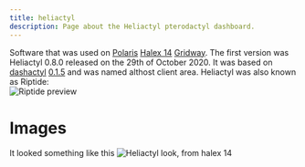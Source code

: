 ```yaml
---
title: heliactyl
description: Page about the Heliactyl pterodactyl dashboard.
---
```


Software that was used on [Polaris](../Hosts/polarisnode.com.md) [Halex 14](../Hosts/halex.gg.md) [Gridway](../Hosts/gridway.io.md).
The first version was Heliactyl 0.8.0 released on the 29th of October 2020. It was based on [dashactyl](https://github.com/Votion-Development/Dashactyl) [0.1.5](https://github.com/Votion-Development/Dashactyl-0.4) and was named althost client area.
Heliactyl was also known as Riptide:  
![Riptide preview](https://summerhosts.github.io/media/SRYDEN/heliactyl/riptide.png)

# Images
It looked something like this
![Heliactyl look, from halex 14](https://summerhosts.github.io/media/halex/halex%2014%20dashboard.png)